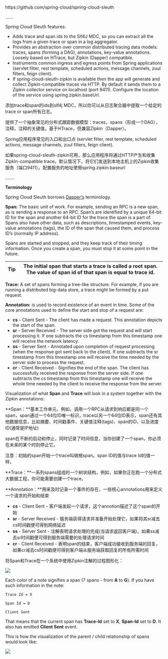 https:\/\/github.com\/spring-cloud\/spring-cloud-sleuth

......

Spring Cloud Sleuth features:

* Adds trace and span ids to the Slf4J MDC, so you can extract all the logs from a given trace or span in a log aggregator.
* Provides an abstraction over common distributed tracing data models: traces, spans \(forming a DAG\), annotations, key-value annotations. Loosely based on HTrace, but Zipkin \(Dapper\) compatible.
* Instruments common ingress and egress points from Spring applications \(servlet filter, rest template, scheduled actions, message channels, zuul filters, feign client\).
* If spring-cloud-sleuth-zipkin is available then the app will generate and collect Zipkin-compatible traces via HTTP. By default it sends them to a Zipkin collector service on localhost \(port 9411\). Configure the location of the service using spring.zipkin.baseUrl.

添加trace和span的ids到slf4j MDC，所以你可以从日志聚合器中提取一个给定的trace or span所有日志。

提供了一个抽象常见的分布式跟踪数据模型：traces，spans（形成一个DAG），注释，注释的关键值。基于HTrace，但兼容Zipkin（Dapper）。

Spring应用程序常见的入口和出口点 \(servlet filter, rest template, scheduled actions, message channels, zuul filters, feign client\).

如果spring-cloud-sleuth-zipkin可用，那么应用程序将通过HTTP产生和收集Zipkin-compatible trace。默认情况下，将它们发送到本地主机上的Zipkin收集服务（端口9411）。配置服务的地址使用spring.zipkin.baseurl

.......

**Terminology**

Spring Cloud Sleuth borrows [Dapper’s](http://research.google.com/pubs/pub36356.html) terminology.

**Span:** The basic unit of work. For example, sending an RPC is a new span, as is sending a response to an RPC. Span’s are identified by a unique 64-bit ID for the span and another 64-bit ID for the trace the span is a part of. Spans also have other data, such as descriptions, timestamped events, key-value annotations \(tags\), the ID of the span that caused them, and process ID’s \(normally IP address\).

Spans are started and stopped, and they keep track of their timing information. Once you create a span, you must stop it at some point in the future.

| Tip | The initial span that starts a trace is called a root span. The value of span id of that span is equal to trace id. |
| --- | --- |

**Trace:** A set of spans forming a tree-like structure. For example, if you are running a distributed big-data store, a trace might be formed by a put request.

**Annotation:** is used to record existence of an event in time. Some of the core annotations used to define the start and stop of a request are:

* **cs** - Client Sent - The client has made a request. This annotation depicts the start of the span.
* **sr** - Server Received - The server side got the request and will start processing it. If one subtracts the cs timestamp from this timestamp one will receive the network latency.
* **ss** - Server Sent - Annotated upon completion of request processing \(when the response got sent back to the client\). If one subtracts the sr timestamp from this timestamp one will receive the time needed by the server side to process the request.
* **cr** - Client Received - Signifies the end of the span. The client has successfully received the response from the server side. If one subtracts the cs timestamp from this timestamp one will receive the whole time needed by the client to receive the response from the server.

Visualization of what **Span** and **Trace** will look in a system together with the Zipkin annotations:

**Span：**基本工作单元，例如，调用一个RPC从请求到响应都是同一个span，span通过一个64位ID唯一标识，trace以另一个64位ID表示，span还有其他数据信息，比如摘要、时间戳事件、关键值注释\(tags\)、span的ID、以及进度ID\(通常是IP地址\)

span在不断的启动和停止，同时记录了时间信息，当你创建了一个span，你必须在未来的某个时刻停止它。

注意：初始的span开始一个trace叫做根span。span ID的值与trace Id的值一样。

**Trace：**一系列spans组成的一个树状结构，例如，如果你正在跑一个分布式大数据工程，你可能需要创建一个trace。

**Annotation：**用来及时记录一个事件的存在，一些核心annotations用来定义一个请求的开始和结束

* **cs** - Client Sent - 客户端发起一个请求，这个annotion描述了这个span的开始
* **sr** - Server Received - 服务端获得请求并准备开始处理它，如果将其sr减去cs时间戳便可得到网络延迟
* **ss** - Server Sent - 注解表明请求处理的完成\(当请求返回客户端\)，如果ss减去sr时间戳便可得到服务端需要的处理请求时间
* **cr** - Client Received - 表明span的结束，客户端成功接收到服务端的回复，如果cr减去cs时间戳便可得到客户端从服务端获取回复的所有所需时间

将Span和Trace在一个系统中使用Zipkin注解的过程图形化：

![](https://raw.githubusercontent.com/spring-cloud/spring-cloud-sleuth/master/docs/src/main/asciidoc/images/trace-id.png)

Each color of a note signifies a span \(7 spans - from **A** to **G**\). If you have such information in the note:

`Trace Id = X`

`Span Id = D`

`Client Sent`

That means that the current span has **Trace-Id** set to **X**, **Span-Id** set to **D**. It also has emitted **Client Sent** event.

This is how the visualization of the parent \/ child relationship of spans would look like:

![](https://raw.githubusercontent.com/spring-cloud/spring-cloud-sleuth/master/docs/src/main/asciidoc/images/parents.png)

